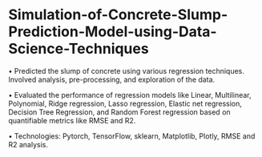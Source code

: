 # Simulation-of-Concrete-Slump-Prediction-Model-using-Data-Science-Techniques

•	Predicted the slump of concrete using various regression techniques. Involved analysis, pre-processing, and exploration of the data.

•	Evaluated the performance of regression models like Linear, Multilinear, Polynomial, Ridge regression, Lasso regression, Elastic net regression, Decision Tree Regression, and Random Forest regression based on quantifiable metrics like RMSE and R2.

•	Technologies: Pytorch, TensorFlow, sklearn, Matplotlib, Plotly, RMSE and R2 analysis.

